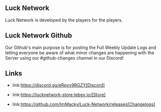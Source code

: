 ##  Luck Network 

Luck Network is developed by the players for the players.

## Luck Network Github

Our Github's main purpose is for posting the Full Weekly Update Logs and letting everyone be aware of what minor changes are happening with the Server using our #github-changes channel in our Discord!

## Links

* link:https://discord.gg/eRpvv9RGZY[Discord]

* link:https://lucknetwork-store.tebex.io/[Store]

* link:https://github.com/ImMacky/Luck-Network/releases[Changelogs]
